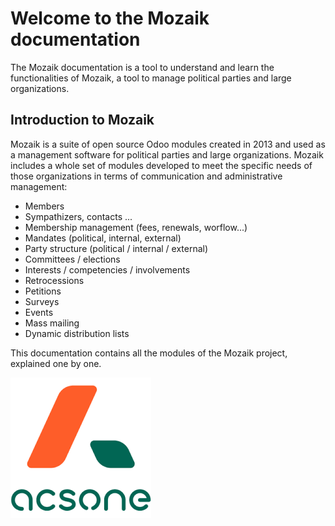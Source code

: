 # Welcome to the Mozaik documentation

The Mozaik documentation is a tool to understand and learn the functionalities of Mozaik, a tool to manage political parties and large organizations. 

## Introduction to Mozaik

Mozaik is a suite of open source Odoo modules created in 2013 and used as a management software for political parties and large organizations. Mozaik includes a whole set of modules developed to meet the specific needs of those organizations in terms of communication and administrative management: 

- Members
- Sympathizers, contacts ...
- Membership management (fees, renewals, worflow...)
- Mandates (political, internal, external)
- Party structure (political / internal / external)
- Committees / elections
- Interests / competencies / involvements
- Retrocessions
- Petitions
- Surveys
- Events
- Mass mailing
- Dynamic distribution lists

This documentation contains all the modules of the Mozaik project, explained one by one.

![logo acsone](img/logoacsone.png)